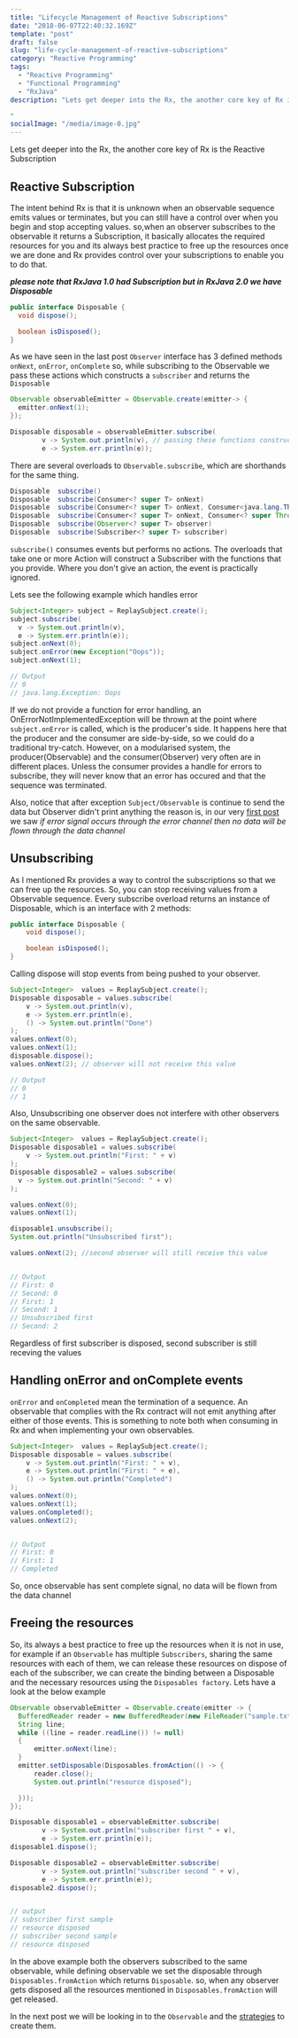 ```yaml
---
title: "Lifecycle Management of Reactive Subscriptions"
date: "2018-06-07T22:40:32.169Z"
template: "post"
draft: false
slug: "life-cycle-management-of-reactive-subscriptions"
category: "Reactive Programming"
tags:
  - "Reactive Programming"
  - "Functional Programming"
  - "RxJava"
description: "Lets get deeper into the Rx, the another core key of Rx is the Reactive Subscription.

"
socialImage: "/media/image-0.jpg"
---
```


Lets get deeper into the Rx, the another core key of Rx is the Reactive Subscription

## Reactive Subscription

The intent behind Rx is that it is unknown when an observable sequence emits values or terminates, but you can still have a control over when you begin and stop accepting values. so,when an observer subscribes to the observable it returns a Subscription, it basically allocates the required resources for you and its always best practice to free up the resources once we are done and Rx provides control over your subscriptions to enable you to do that.

**_please note that RxJava 1.0 had Subscription but in RxJava 2.0 we have Disposable_**

```java
public interface Disposable {
  void dispose();

  boolean isDisposed();
}
```

As we have seen in the last post `Observer` interface has 3 defined methods `onNext`, `onError`,
`onComplete` so, while subscribing to the Observable we pass these actions which constructs a `subscriber` and returns the `Disposable`

```java
Observable observableEmitter = Observable.create(emitter-> {
  emitter.onNext(1);
});

Disposable disposable = observableEmitter.subscribe(
        v -> System.out.println(v), // passing these functions constructs Observer
        e -> System.err.println(e));
```

There are several overloads to `Observable.subscribe`, which are shorthands for the same thing.

```java
Disposable  subscribe()
Disposable  subscribe(Consumer<? super T> onNext)
Disposable  subscribe(Consumer<? super T> onNext, Consumer<java.lang.Throwable> onError)
Disposable  subscribe(Consumer<? super T> onNext, Consumer<? super Throwable> onError, Action onComplete)
Disposable  subscribe(Observer<? super T> observer)
Disposable  subscribe(Subscriber<? super T> subscriber)
```

`subscribe()` consumes events but performs no actions. The overloads that take one or more Action will construct a Subscriber with the functions that you provide. Where you don't give an action, the event is practically ignored.

Lets see the following example which handles error

```java
Subject<Integer> subject = ReplaySubject.create();
subject.subscribe(
  v -> System.out.println(v),
  e -> System.err.println(e));
subject.onNext(0);
subject.onError(new Exception("Oops"));
subject.onNext(1);

// Output
// 0
// java.lang.Exception: Oops
```

If we do not provide a function for error handling, an OnErrorNotImplementedException will be thrown at the point where `subject.onError` is called, which is the producer's side. It happens here that the producer and the consumer are side-by-side, so we could do a traditional try-catch. However, on a modularised system, the producer(Observable) and the consumer(Observer) very often are in different places. Unless the consumer provides a handle for errors to subscribe, they will never know that an error has occured and that the sequence was terminated.

Also, notice that after exception `Subject/Observable` is continue to send the data but Observer didn't print anything the reason is, in our very [first post](https://www.linkedin.com/pulse/reactive-programming-step-ahead-functional-murtaza-bagwala/) we saw _if error signal occurs through the error channel then no data will be flown through the data channel_

## Unsubscribing

As I mentioned Rx provides a way to control the subscriptions so that we can free up the resources. So, you can stop receiving values from a Observable sequence. Every subscribe overload returns an instance of Disposable, which is an interface with 2 methods:

```java
public interface Disposable {
    void dispose();

    boolean isDisposed();
}
```

Calling dispose will stop events from being pushed to your observer.

```java
Subject<Integer>  values = ReplaySubject.create();
Disposable disposable = values.subscribe(
    v -> System.out.println(v),
    e -> System.err.println(e),
    () -> System.out.println("Done")
);
values.onNext(0);
values.onNext(1);
disposable.dispose();
values.onNext(2); // observer will not receive this value

// Output
// 0
// 1
```

Also, Unsubscribing one observer does not interfere with other observers on the same observable.

```java
Subject<Integer>  values = ReplaySubject.create();
Disposable disposable1 = values.subscribe(
    v -> System.out.println("First: " + v)
);
Disposable disposable2 = values.subscribe(
  v -> System.out.println("Second: " + v)
);

values.onNext(0);
values.onNext(1);

disposable1.unsubscribe();
System.out.println("Unsubscribed first");

values.onNext(2); //second observer will still receive this value


// Output
// First: 0
// Second: 0
// First: 1
// Second: 1
// Unsubscribed first
// Second: 2
```

Regardless of first subscriber is disposed, second subscriber is still receving the values

## Handling onError and onComplete events

`onError` and `onCompleted` mean the termination of a sequence. An observable that complies with the Rx contract will not emit anything after either of those events. This is something to note both when consuming in Rx and when implementing your own observables.

```java
Subject<Integer>  values = ReplaySubject.create();
Disposable disposable = values.subscribe(
    v -> System.out.println("First: " + v),
    e -> System.out.println("First: " + e),
    () -> System.out.println("Completed")
);
values.onNext(0);
values.onNext(1);
values.onCompleted();
values.onNext(2);


// Output
// First: 0
// First: 1
// Completed
```

So, once observable has sent complete signal, no data will be flown from the data channel

## Freeing the resources

So, its always a best practice to free up the resources when it is not in use, for example if an `Observable` has multiple `Subscribers`, sharing the same resources with each of them, we can release these resources on dispose of each of the subscriber, we can create the binding between a Disposable and the necessary resources using the `Disposables factory`. Lets have a look at the below example

```java
Observable observableEmitter = Observable.create(emitter -> {
  BufferedReader reader = new BufferedReader(new FileReader("sample.txt"));
  String line;
  while ((line = reader.readLine()) != null)
  {
      emitter.onNext(line);
  }
  emitter.setDisposable(Disposables.fromAction(() -> {
      reader.close();
      System.out.println("resource disposed");

  }));
});

Disposable disposable1 = observableEmitter.subscribe(
        v -> System.out.println("subscriber first " + v),
        e -> System.err.println(e));
disposable1.dispose();

Disposable disposable2 = observableEmitter.subscribe(
        v -> System.out.println("subscriber second " + v),
        e -> System.err.println(e));
disposable2.dispose();


// output
// subscriber first sample
// resource disposed
// subscriber second sample
// resource disposed
```

In the above example both the observers subscribed to the same observable, while defining observable we set the disposable through `Disposables.fromAction` which returns `Disposable`. so, when any observer gets disposed all the resources mentioned in `Disposables.fromAction` will get released.

In the next post we will be looking in to the `Observable` and the [strategies](<(https://murtaza-bagwala.github.io/Lifecycle-Management/)>) to create them.
